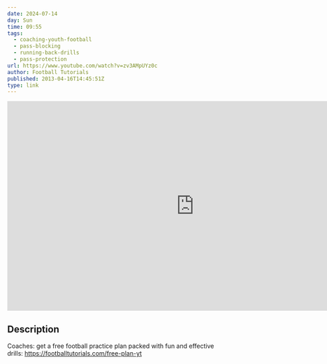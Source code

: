 ```yaml
---
date: 2024-07-14
day: Sun
time: 09:55
tags:
  - coaching-youth-football
  - pass-blocking
  - running-back-drills
  - pass-protection
url: https://www.youtube.com/watch?v=zv3AMpUYz0c
author: Football Tutorials
published: 2013-04-16T14:45:51Z
type: link
---
```


<iframe width="854" height="480" src="https://www.youtube.com/embed/zv3AMpUYz0c" frameborder="0" allowfullscreen></iframe>

## Description
Coaches: get a free football practice plan packed with fun and effective drills: https://footballtutorials.com/free-plan-yt